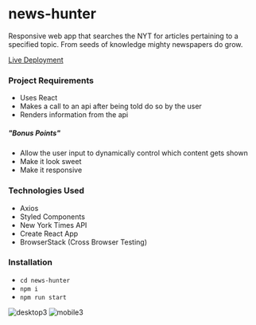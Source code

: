 # news-hunter
Responsive web app that searches the NYT for articles pertaining to a specified topic. From seeds of knowledge mighty newspapers do grow.

[Live Deployment](https://jjnotjayjay.github.io/news-hunter/)

### Project Requirements
* Uses React
* Makes a call to an api after being told do so by the user
* Renders information from the api
##### "Bonus Points"
* Allow the user input to dynamically control which content gets shown
* Make it look sweet
* Make it responsive

### Technologies Used
* Axios
* Styled Components
* New York Times API
* Create React App
* BrowserStack (Cross Browser Testing)

### Installation
* `cd news-hunter`
* `npm i`
* `npm run start`

![desktop3](https://user-images.githubusercontent.com/39274776/48959503-b0406b00-ef1a-11e8-9398-ec297640d3ae.gif)
![mobile3](https://user-images.githubusercontent.com/39274776/48959504-b0d90180-ef1a-11e8-8856-5a268ca5bb4f.gif)
